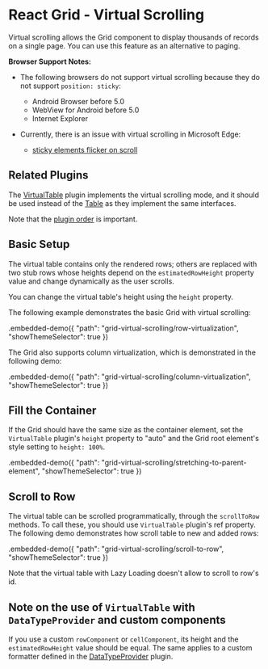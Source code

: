 # React Grid - Virtual Scrolling

Virtual scrolling allows the Grid component to display thousands of records on a single page. You can use this feature as an alternative to paging.

**Browser Support Notes:**

- The following browsers do not support virtual scrolling because they do not support `position: sticky`:
  - Android Browser before 5.0
  - WebView for Android before 5.0
  - Internet Explorer

- Currently, there is an issue with virtual scrolling in Microsoft Edge:
  - [sticky elements flicker on scroll](https://developer.microsoft.com/en-us/microsoft-edge/platform/issues/18769340/)

## Related Plugins

The [VirtualTable](../reference/virtual-table.md) plugin implements the virtual scrolling mode, and it should be used instead of the [Table](../reference/table.md) as they implement the same interfaces.

Note that the [plugin order](./plugin-overview.md#plugin-order) is important.

## Basic Setup

The virtual table contains only the rendered rows; others are replaced with two stub rows whose heights depend on the `estimatedRowHeight` property value and change dynamically as the user scrolls.

You can change the virtual table's height using the `height` property.

The following example demonstrates the basic Grid with virtual scrolling:

.embedded-demo({ "path": "grid-virtual-scrolling/row-virtualization", "showThemeSelector": true })

The Grid also supports column virtualization, which is demonstrated in the following demo:

.embedded-demo({ "path": "grid-virtual-scrolling/column-virtualization", "showThemeSelector": true })

## Fill the Container

If the Grid should have the same size as the container element, set the `VirtualTable` plugin's `height` property to "auto" and the Grid root element's style setting to `height: 100%`.

.embedded-demo({ "path": "grid-virtual-scrolling/stretching-to-parent-element", "showThemeSelector": true })

## Scroll to Row

The virtual table can be scrolled programmatically, through the `scrollToRow` methods. To call these, you should use `VirtualTable` plugin's ref property. The following demo demonstrates how scroll table to new and added rows:

.embedded-demo({ "path": "grid-virtual-scrolling/scroll-to-row", "showThemeSelector": true })

Note that the virtual table with Lazy Loading doesn't allow to scroll to row's id.

## Note on the use of `VirtualTable` with `DataTypeProvider` and custom components

If you use a custom `rowComponent` or `cellComponent`, its height and the `estimatedRowHeight` value should be equal. The same applies to a custom formatter defined in the [DataTypeProvider](../reference/data-type-provider.md) plugin.
